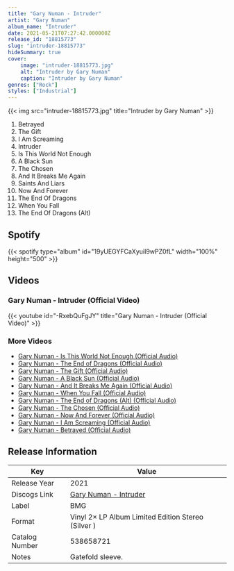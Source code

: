 ```yaml
---
title: "Gary Numan - Intruder"
artist: "Gary Numan"
album_name: "Intruder"
date: 2021-05-21T07:27:42.000000Z
release_id: "18815773"
slug: "intruder-18815773"
hideSummary: true
cover:
    image: "intruder-18815773.jpg"
    alt: "Intruder by Gary Numan"
    caption: "Intruder by Gary Numan"
genres: ["Rock"]
styles: ["Industrial"]
---
```


{{< img src="intruder-18815773.jpg" title="Intruder by Gary Numan" >}}

<!-- section break -->

1. Betrayed
2. The Gift
3. I Am Screaming
4. Intruder
5. Is This World Not Enough
6. A Black Sun
7. The Chosen
8. And It Breaks Me Again
9. Saints And Liars
10. Now And Forever
11. The End Of Dragons
12. When You Fall 
13. The End Of Dragons (Alt) 

<!-- section break -->


## Spotify
{{< spotify type="album" id="19yUEGYFCaXyuiI9wPZ0fL" width="100%" height="500" >}}



## Videos
### Gary Numan - Intruder (Official Video)
{{< youtube id="-RxebQuFgJY" title="Gary Numan - Intruder (Official Video)" >}}<br>

### More Videos

- [Gary Numan -  Is This World Not Enough (Official Audio)](https://www.youtube.com/watch?v=HzPAQCQdozw)
- [Gary Numan - The End of Dragons (Official Audio)](https://www.youtube.com/watch?v=k9x_maPw0DE)
- [Gary Numan - The Gift (Official Audio)](https://www.youtube.com/watch?v=T4YhOnS6ItI)
- [Gary Numan - A Black Sun (Official Audio)](https://www.youtube.com/watch?v=lIdlve4SsIg)
- [Gary Numan -  And It Breaks Me Again (Official Audio)](https://www.youtube.com/watch?v=Gd7dsGwkUzU)
- [Gary Numan - When You Fall (Official Audio)](https://www.youtube.com/watch?v=ODoOq93YDLo)
- [Gary Numan - The End of Dragons (Alt) (Official Audio)](https://www.youtube.com/watch?v=unsbaAOUTLA)
- [Gary Numan - The Chosen (Official Audio)](https://www.youtube.com/watch?v=0RUoHaxC48o)
- [Gary Numan - Now And Forever (Official Audio)](https://www.youtube.com/watch?v=Pb9ADQTk7J8)
- [Gary Numan - I Am Screaming (Official Audio)](https://www.youtube.com/watch?v=tvO_BpzlV8E)
- [Gary Numan -  Betrayed (Official Audio)](https://www.youtube.com/watch?v=Vh8ITj24rKk)


## Release Information
|  Key           | Value                                                |
| ---------------| ---------------------------------------------------- |
| Release Year   | 2021                                   |
| Discogs Link   | [Gary Numan - Intruder](https://www.discogs.com/release/18815773-Gary-Numan-Intruder) |
| Label          | BMG |
| Format         | Vinyl 2× LP Album Limited Edition Stereo (Silver ) |
| Catalog Number | 538658721 |
| Notes | Gatefold sleeve. |